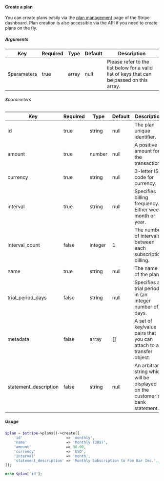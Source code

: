 #### Create a plan

You can create plans easily via the [plan management](https://dashboard.stripe.com/plans) page of the Stripe dashboard. Plan creation is also accessible via the API if you need to create plans on the fly.

##### Arguments

<table>
    <thead>
        <th>Key</th>
        <th>Required</th>
        <th>Type</th>
        <th>Default</th>
        <th>Description</th>
    </thead>
    <tbody>
        <tr>
            <td>$parameters</td>
            <td>true</td>
            <td>array</td>
            <td>null</td>
            <td>Please refer to the list below for a valid list of keys that can be passed on this array.</td>
        </tr>
    </tbody>
</table>

###### $parameters

<table>
    <thead>
        <th>Key</th>
        <th>Required</th>
        <th>Type</th>
        <th>Default</th>
        <th>Description</th>
    </thead>
    <tbody>
        <tr>
            <td>id</td>
            <td>true</td>
            <td>string</td>
            <td>null</td>
            <td>The plan unique identifier.</td>
        </tr>
        <tr>
            <td>amount</td>
            <td>true</td>
            <td>number</td>
            <td>null</td>
            <td>A positive amount for the transaction.</td>
        </tr>
        <tr>
            <td>currency</td>
            <td>true</td>
            <td>string</td>
            <td>null</td>
            <td>3-letter ISO code for currency.</td>
        </tr>
        <tr>
            <td>interval</td>
            <td>true</td>
            <td>string</td>
            <td>null</td>
            <td>Specifies billing frequency. Either week, month or year.</td>
        </tr>
        <tr>
            <td>interval_count</td>
            <td>false</td>
            <td>integer</td>
            <td>1</td>
            <td>The number of intervals between each subscription billing.</td>
        </tr>
        <tr>
            <td>name</td>
            <td>true</td>
            <td>string</td>
            <td>null</td>
            <td>The name of the plan.</td>
        </tr>
        <tr>
            <td>trial_period_days</td>
            <td>false</td>
            <td>string</td>
            <td>null</td>
            <td>Specifies a trial period in (an integer number of) days.</td>
        </tr>
        <tr>
            <td>metadata</td>
            <td>false</td>
            <td>array</td>
            <td>[]</td>
            <td>A set of key/value pairs that you can attach to a transfer object.</td>
        </tr>
        <tr>
            <td>statement_description</td>
            <td>false</td>
            <td>string</td>
            <td>null</td>
            <td>An arbitrary string which will be displayed on the customer's bank statement.</td>
        </tr>
    </tbody>
</table>

##### Usage

```php
$plan = $stripe->plans()->create([
    'id'                    => 'monthly',
    'name'                  => 'Monthly (30$)',
    'amount'                => 30.00,
    'currency'              => 'USD',
    'interval'              => 'month',
    'statement_description' => 'Monthly Subscription to Foo Bar Inc.',
]);

echo $plan['id'];
```
